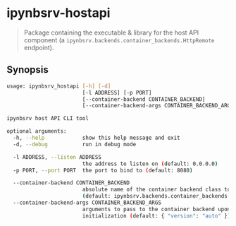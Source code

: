 # ipynbsrv-hostapi

> Package containing the executable & library for the host API component (a `ipynbsrv.backends.container_backends.HttpRemote` endpoint).

## Synopsis

```bash
usage: ipynbsrv_hostapi [-h] [-d]
                        [-l ADDRESS] [-p PORT]
                        [--container-backend CONTAINER_BACKEND]
                        [--container-backend-args CONTAINER_BACKEND_ARGS]

ipynbsrv host API CLI tool

optional arguments:
  -h, --help            show this help message and exit
  -d, --debug           run in debug mode

  -l ADDRESS, --listen ADDRESS
                        the address to listen on (default: 0.0.0.0)
  -p PORT, --port PORT  the port to bind to (default: 8080)

  --container-backend CONTAINER_BACKEND
                        absolute name of the container backend class to load
                        (default: ipynbsrv.backends.container_backends.Docker)
  --container-backend-args CONTAINER_BACKEND_ARGS
                        arguments to pass to the container backend upon
                        initialization (default: { "version": "auto" })
```